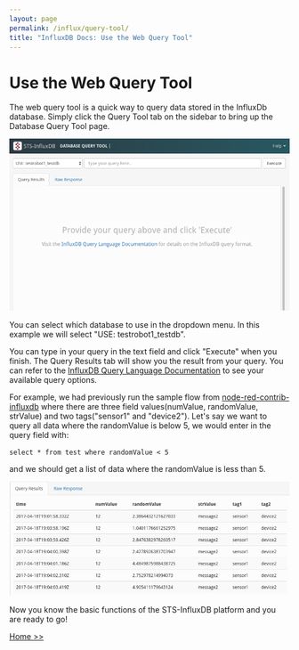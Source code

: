 ```yaml
---
layout: page
permalink: /influx/query-tool/
title: "InfluxDB Docs: Use the Web Query Tool"
---
```


# Use the Web Query Tool

The web query tool is a quick way to query data stored in the InfluxDb database. Simply click the Query Tool tab on the sidebar to bring up the Database Query Tool page. 

![influx_query_tool.png](/assets/images/influx_query_tool.png)

You can select which database to use in the dropdown menu. In this example we will select "USE: testrobot1_testdb".  

You can type in your query in the text field and click "Execute" when you finish. The Query Results tab will show you the result from your query. You can refer to the [InfluxDB Query Language Documentation](https://docs.influxdata.com/influxdb/v1.2/query_language/) to see your available query options.

For example, we had previously run the sample flow from [node-red-contrib-influxdb](https://www.npmjs.com/package/node-red-contrib-influxdb) where there are three field values(numValue, randomValue, strValue) and two tags("sensor1" and "device2"). Let's say we want to query all data where the randomValue is below 5, we would enter in the query field with:

```
select * from test where randomValue < 5
```

and we should get a list of data where the randomValue is less than 5.

![influx_query_tool_result.png](/assets/images/influx_query_tool_result.png)

Now you know the basic functions of the STS-InfluxDB platform and you are ready to go!

[Home >>](/influx/)
